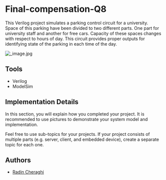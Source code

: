 # Final-compensation-Q8
This Verilog project simulates a parking control circuit for a university. Space of this parking have been divided to two different parts. One part for university staff and another for free cars. Capacity of these spaces changes with respect to hours of day. This circuit provides proper outputs for identifying state of the parking in each time of the day.

![_image.jpg](https://github.com/radinch/Final-compensation-Q8/blob/main/image.jpg)

## Tools
- Verilog
- ModelSim

## Implementation Details

In this section, you will explain how you completed your project. It is recommended to use pictures to demonstrate your system model and implementation.


Feel free to use sub-topics for your projects. If your project consists of multiple parts (e.g. server, client, and embedded device), create a separate topic for each one.



## Authors
- [Radin Cheraghi](https://github.com/radinch)


